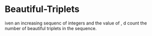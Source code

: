 # Beautiful-Triplets
iven an increasing sequenc of integers and the value of , d count the number of beautiful triplets in the sequence.
